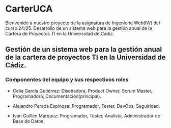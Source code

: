 # CarterUCA

Bienvenido a nuestro proyecto de la asignatura de Ingeniería Web(IW) del curso 24/25. Desarrollo de un sistema web para la gestión anual de la Cartera de Proyectos TI en la Universidad de Cádiz.


## Gestión de un sistema web para la gestión anual de la cartera de proyectos TI en la Universidad de Cádiz.

### Componentes del equipo y sus respectivos roles

- Celia García Gutiérrez: Diseñadora, Product Owner, Scrum Master, Programadora, Documentación(principal).

- Alejandro Parada Espinosa: Programador, Tester, DevOps, Seguiridad.

- Iván Guillén Márquez: Programador, Tester, Analista, Administrador de Base de Datos.
